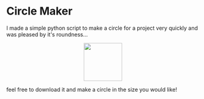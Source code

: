 # Circle Maker
I made a simple python script to make a circle for a project very quickly and was pleased by it's roundness...
<p align="center">
  <img width="100" height="100" src="https://i.imgur.com/klQrHeH.png">
</p>
feel free to download it and make a circle in the size you would like!